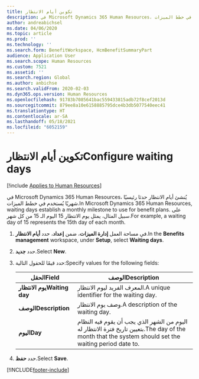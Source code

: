 ```yaml
---
title: تكوين أيام الانتظار
description: في Microsoft Dynamics 365 Human Resources، يُنشئ أيام الانتظار حدثا رئيسيًا شهريًا يُستخدم في خطط الميزات.
author: andreabichsel
ms.date: 04/06/2020
ms.topic: article
ms.prod: ''
ms.technology: ''
ms.search.form: BenefitWorkspace, HcmBenefitSummaryPart
audience: Application User
ms.search.scope: Human Resources
ms.custom: 7521
ms.assetid: ''
ms.search.region: Global
ms.author: anbichse
ms.search.validFrom: 2020-02-03
ms.dyn365.ops.version: Human Resources
ms.openlocfilehash: 91783b7085641bac559433815adb72f8cef2013d
ms.sourcegitcommit: 879ee8a10e6158885795dce4b3db5077540eec41
ms.translationtype: HT
ms.contentlocale: ar-SA
ms.lasthandoff: 05/18/2021
ms.locfileid: "6052159"
---
```

# <a name="configure-waiting-days"></a><span data-ttu-id="a2118-103">تكوين أيام الانتظار</span><span class="sxs-lookup"><span data-stu-id="a2118-103">Configure waiting days</span></span>

[!include [Applies to Human Resources](../includes/applies-to-hr.md)]

<span data-ttu-id="a2118-104">في Microsoft Dynamics 365 Human Resources، يُنشئ أيام الانتظار حدثا رئيسيًا شهريًا يُستخدم في خطط الميزات.</span><span class="sxs-lookup"><span data-stu-id="a2118-104">In Microsoft Dynamics 365 Human Resources, waiting days establish a monthly milestone to use for benefit plans.</span></span> <span data-ttu-id="a2118-105">على سبيل المثال، يمثل يوم الانتظار 15 اليوم الـ 15 من كل شهر.</span><span class="sxs-lookup"><span data-stu-id="a2118-105">For example, a waiting day of 15 represents the 15th day of each month.</span></span> 

1. <span data-ttu-id="a2118-106">في مساحة العمل **إدارة الميزات**، ضمن **إعداد**، حدد **أيام الانتظار**.</span><span class="sxs-lookup"><span data-stu-id="a2118-106">In the **Benefits management** workspace, under **Setup**, select **Waiting days**.</span></span>

2. <span data-ttu-id="a2118-107">حدد **جديد**.</span><span class="sxs-lookup"><span data-stu-id="a2118-107">Select **New**.</span></span>

3. <span data-ttu-id="a2118-108">حدد قيمًا للحقول التالية:</span><span class="sxs-lookup"><span data-stu-id="a2118-108">Specify values for the following fields:</span></span>

   | <span data-ttu-id="a2118-109">الحقل</span><span class="sxs-lookup"><span data-stu-id="a2118-109">Field</span></span> | <span data-ttu-id="a2118-110">‏‏الوصف</span><span class="sxs-lookup"><span data-stu-id="a2118-110">Description</span></span> |
   | --- | --- |
   | <span data-ttu-id="a2118-111">**يوم الانتظار**</span><span class="sxs-lookup"><span data-stu-id="a2118-111">**Waiting day**</span></span> | <span data-ttu-id="a2118-112">المعرف الفريد ليوم الانتظار.</span><span class="sxs-lookup"><span data-stu-id="a2118-112">A unique identifier for the waiting day.</span></span> |
   | <span data-ttu-id="a2118-113">**‏‏الوصف**</span><span class="sxs-lookup"><span data-stu-id="a2118-113">**Description**</span></span> | <span data-ttu-id="a2118-114">وصف يوم الانتظار.</span><span class="sxs-lookup"><span data-stu-id="a2118-114">A description of the waiting day.</span></span> |
   | <span data-ttu-id="a2118-115">**اليوم**</span><span class="sxs-lookup"><span data-stu-id="a2118-115">**Day**</span></span> | <span data-ttu-id="a2118-116">اليوم من الشهر الذي يجب أن يقوم فيه النظام بتعيين تاريخ فترة الانتظار له.</span><span class="sxs-lookup"><span data-stu-id="a2118-116">The day of the month that the system should set the waiting period date to.</span></span> |
   
4. <span data-ttu-id="a2118-117">حدد **حفظ**.</span><span class="sxs-lookup"><span data-stu-id="a2118-117">Select **Save**.</span></span>


[!INCLUDE[footer-include](../includes/footer-banner.md)]